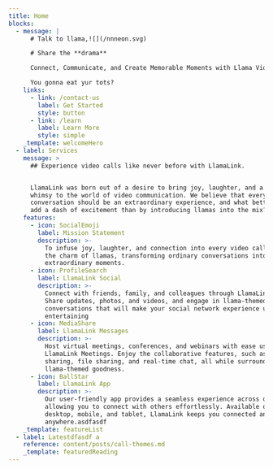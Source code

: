 ```yaml
---
title: Home
blocks:
  - message: |
      # Talk to llama,![](/nnneon.svg)

      # Share the **drama**

      Connect, Communicate, and Create Memorable Moments with Llama Video Calls

      You gonna eat yur tots?
    links:
      - link: /contact-us
        label: Get Started
        style: button
      - link: /learn
        label: Learn More
        style: simple
    _template: welcomeHero
  - label: Services
    message: >
      ## Experience video calls like never before with LlamaLink.


      LlamaLink was born out of a desire to bring joy, laughter, and a touch of
      whimsy to the world of video communication. We believe that every
      conversation should be an extraordinary experience, and what better way to
      add a dash of excitement than by introducing llamas into the mix?
    features:
      - icon: SocialEmoji
        label: Mission Statement
        description: >-
          To infuse joy, laughter, and connection into every video call through
          the charm of llamas, transforming ordinary conversations into
          extraordinary moments.
      - icon: ProfileSearch
        label: LlamaLink Social
        description: >-
          Connect with friends, family, and colleagues through LlamaLink Social.
          Share updates, photos, and videos, and engage in llama-themed
          conversations that will make your social network experience unique and
          entertaining
      - icon: MediaShare
        label: LlamaLink Messages
        description: >-
          Host virtual meetings, conferences, and webinars with ease using
          LlamaLink Meetings. Enjoy the collaborative features, such as screen
          sharing, file sharing, and real-time chat, all while surrounded by
          llama-themed goodness.
      - icon: BallStar
        label: LlamaLink App
        description: >-
          Our user-friendly app provides a seamless experience across devices,
          allowing you to connect with others effortlessly. Available on
          desktop, mobile, and tablet, LlamaLink keeps you connected anytime,
          anywhere.asdfasdf
    _template: featureList
  - label: Latestdfasdf a
    reference: content/posts/call-themes.md
    _template: featuredReading
---
```
















